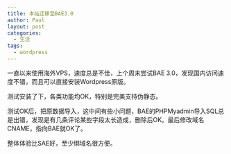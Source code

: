 ```yaml
---
title: 本站迁移至BAE3.0
author: Paul
layout: post
categories:
  - 生活
tags:
  - wordpress
--- 
```



一直以来使用海外VPS，速度总是不佳，上个周末尝试BAE 3.0，发现国内访问速度不错，而且可以直接安装Wordpress原版。

测试安装了下，各类功能均OK，特别是完美支持伪静态。

测试OK后，把原数据导入，这中间有些小问题，BAE的PHPMyadmin导入SQL总是出错，发现是有几条评论某些字段太长造成，删除后OK。最后修改域名CNAME，指向BAE就OK了。

整体体验比SAE好，至少绑域名很方便。